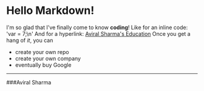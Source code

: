 # Hello Markdown!

I'm so glad that I've finally come to know **coding**!
Like for an inline code: 'var = 7;\n'
And for a hyperlink: [Aviral Sharma's Education](aviral36.github.io/Education) 
Once you get a hang of *it*, you can
* create your own repo
* create your own company
* eventually buy Google
<hr>
###Aviral Sharma
